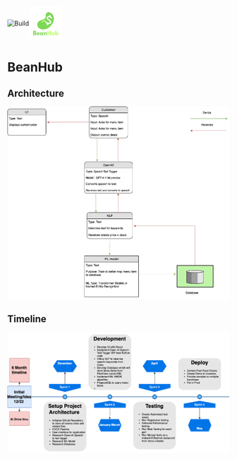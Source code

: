 <div style="display: flex; align-items: center;">
    <img src="https://github.com/Ibrahim-Haroon/BeanHub/actions/workflows/unit-test.yml/badge.svg" alt="Build" height="30">
    <img src="other/images/bean_logo.png" alt="BeanHub" width="75" height="75" style="transform: translateY(-10%);">
</div>

# BeanHub

## Architecture
![architecture.drawio.png](other/images/architecture.drawio.png)

## Timeline
![timeline.png](other/images/timeline.drawio.png)
